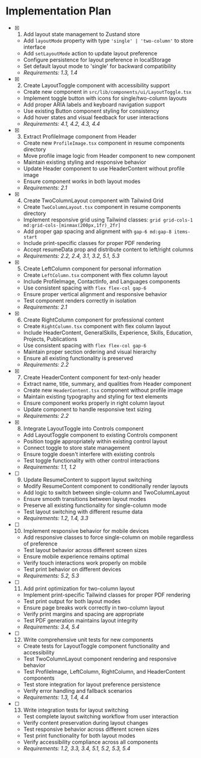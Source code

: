 # Implementation Plan

- [x] 1. Add layout state management to Zustand store
  - Add `layoutMode` property with type `'single' | 'two-column'` to store interface
  - Add `setLayoutMode` action to update layout preference
  - Configure persistence for layout preference in localStorage
  - Set default layout mode to 'single' for backward compatibility
  - _Requirements: 1.3, 1.4_

- [x] 2. Create LayoutToggle component with accessibility support
  - Create new component in `src/lib/components/ui/LayoutToggle.tsx`
  - Implement toggle button with icons for single/two-column layouts
  - Add proper ARIA labels and keyboard navigation support
  - Use existing Button component styling for consistency
  - Add hover states and visual feedback for user interactions
  - _Requirements: 4.1, 4.2, 4.3, 4.4_

- [x] 3. Extract ProfileImage component from Header
  - Create new `ProfileImage.tsx` component in resume components directory
  - Move profile image logic from Header component to new component
  - Maintain existing styling and responsive behavior
  - Update Header component to use HeaderContent without profile image
  - Ensure component works in both layout modes
  - _Requirements: 2.1_

- [x] 4. Create TwoColumnLayout component with Tailwind Grid
  - Create `TwoColumnLayout.tsx` component in resume components directory
  - Implement responsive grid using Tailwind classes: `grid grid-cols-1 md:grid-cols-[minmax(200px,1fr)_2fr]`
  - Add proper gap spacing and alignment with `gap-6 md:gap-8 items-start`
  - Include print-specific classes for proper PDF rendering
  - Accept resumeData prop and distribute content to left/right columns
  - _Requirements: 2.2, 2.4, 3.1, 3.2, 5.1, 5.3_

- [x] 5. Create LeftColumn component for personal information
  - Create `LeftColumn.tsx` component with flex column layout
  - Include ProfileImage, ContactInfo, and Languages components
  - Use consistent spacing with `flex flex-col gap-6`
  - Ensure proper vertical alignment and responsive behavior
  - Test component renders correctly in isolation
  - _Requirements: 2.1_

- [x] 6. Create RightColumn component for professional content
  - Create `RightColumn.tsx` component with flex column layout
  - Include HeaderContent, GeneralSkills, Experience, Skills, Education, Projects, Publications
  - Use consistent spacing with `flex flex-col gap-6`
  - Maintain proper section ordering and visual hierarchy
  - Ensure all existing functionality is preserved
  - _Requirements: 2.2_

- [x] 7. Create HeaderContent component for text-only header
  - Extract name, title, summary, and qualities from Header component
  - Create new `HeaderContent.tsx` component without profile image
  - Maintain existing typography and styling for text elements
  - Ensure component works properly in right column layout
  - Update component to handle responsive text sizing
  - _Requirements: 2.2_

- [x] 8. Integrate LayoutToggle into Controls component
  - Add LayoutToggle component to existing Controls component
  - Position toggle appropriately within existing control layout
  - Connect toggle to store state management
  - Ensure toggle doesn't interfere with existing controls
  - Test toggle functionality with other control interactions
  - _Requirements: 1.1, 1.2_

- [ ] 9. Update ResumeContent to support layout switching
  - Modify ResumeContent component to conditionally render layouts
  - Add logic to switch between single-column and TwoColumnLayout
  - Ensure smooth transitions between layout modes
  - Preserve all existing functionality for single-column mode
  - Test layout switching with different resume data
  - _Requirements: 1.2, 1.4, 3.3_

- [ ] 10. Implement responsive behavior for mobile devices
  - Add responsive classes to force single-column on mobile regardless of preference
  - Test layout behavior across different screen sizes
  - Ensure mobile experience remains optimal
  - Verify touch interactions work properly on mobile
  - Test print behavior on different devices
  - _Requirements: 5.2, 5.3_

- [ ] 11. Add print optimization for two-column layout
  - Implement print-specific Tailwind classes for proper PDF rendering
  - Test print output for both layout modes
  - Ensure page breaks work correctly in two-column layout
  - Verify print margins and spacing are appropriate
  - Test PDF generation maintains layout integrity
  - _Requirements: 3.4, 5.4_

- [ ] 12. Write comprehensive unit tests for new components
  - Create tests for LayoutToggle component functionality and accessibility
  - Test TwoColumnLayout component rendering and responsive behavior
  - Test ProfileImage, LeftColumn, RightColumn, and HeaderContent components
  - Test store integration for layout preference persistence
  - Verify error handling and fallback scenarios
  - _Requirements: 1.3, 1.4, 4.4_

- [ ] 13. Write integration tests for layout switching
  - Test complete layout switching workflow from user interaction
  - Verify content preservation during layout changes
  - Test responsive behavior across different screen sizes
  - Test print functionality for both layout modes
  - Verify accessibility compliance across all components
  - _Requirements: 1.2, 3.3, 3.4, 5.1, 5.2, 5.3, 5.4_
